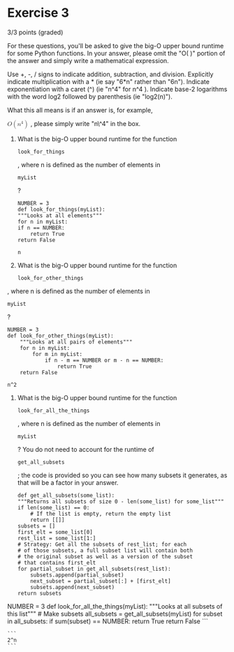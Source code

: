 # Exercise 3
3/3 points (graded)

For these questions, you'll be asked to give the big-O upper bound runtime for some Python functions. In your answer, please omit the "O( )" portion of the answer and simply write a mathematical expression.

Use +, -, / signs to indicate addition, subtraction, and division. Explicitly indicate multiplication with a * (ie say "6*n" rather than "6n"). Indicate exponentiation with a caret (\^) (ie "n\^4" for n^4 ). Indicate base-2 logarithms with the word log2 followed by parenthesis (ie "log2(n)").

What this all means is if an answer is, for example, 

<math xmlns="http://www.w3.org/1998/Math/MathML">
  <mstyle displaystyle="true">
    <mi>O</mi>
    <mrow>
      <mo>(</mo>
      <msup>
        <mi>n</mi>
        <mn>4</mn>
      </msup>
      <mo>)</mo>
    </mrow>
  </mstyle>
</math>  
, please simply write "n\^4" in the box.

1. What is the big-O upper bound runtime for the function 
    ```
    look_for_things 
    ```
    ,
    where n is defined as the number of elements in 
    ```
    myList
    ```
    ?
    
    ```
    NUMBER = 3
    def look_for_things(myList):
    """Looks at all elements"""
    for n in myList:
    if n == NUMBER:
        return True
    return False
    ```
    ```
    n
    ```
    
1. What is the big-O upper bound runtime for the function 
    ```
    look_for_other_things
    ```
, where n is defined as the number of elements in 
```
myList
```
?
```
NUMBER = 3
def look_for_other_things(myList):
    """Looks at all pairs of elements"""
    for n in myList:
        for m in myList:
            if n - m == NUMBER or m - n == NUMBER:
                return True
    return False
```
```
n^2
```

1. What is the big-O upper bound runtime for the function 
    ```
    look_for_all_the_things
    ```
    , where n is defined as the number of elements in 
    ```
    myList
    ```
    ?
    You do not need to account for the runtime of 
    ```
    get_all_subsets
    ```
    ; the code is provided so you can see how many subsets it generates, as that will be a factor in your answer.
    ```
    def get_all_subsets(some_list):
    """Returns all subsets of size 0 - len(some_list) for some_list"""
    if len(some_list) == 0:
        # If the list is empty, return the empty list
        return [[]]
    subsets = []
    first_elt = some_list[0]
    rest_list = some_list[1:]
    # Strategy: Get all the subsets of rest_list; for each
    # of those subsets, a full subset list will contain both
    # the original subset as well as a version of the subset
    # that contains first_elt
    for partial_subset in get_all_subsets(rest_list):
        subsets.append(partial_subset)
        next_subset = partial_subset[:] + [first_elt]
        subsets.append(next_subset)
    return subsets
NUMBER = 3
def look_for_all_the_things(myList):
    """Looks at all subsets of this list"""
    # Make subsets
    all_subsets = get_all_subsets(myList)
    for subset in all_subsets:
        if sum(subset) == NUMBER:
            return True
    return False
    ```
    
    ```
    2^n
    ```

        
    
